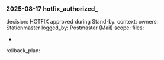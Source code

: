 ### 2025-08-17 hotfix_authorized_<DeptSlug>
decision: HOTFIX approved during Stand-by.
context: <reason>
owners: Stationmaster
logged_by: Postmaster (Mail)
scope: <Dept>
files:
  - <list>
rollback_plan: <summary>
